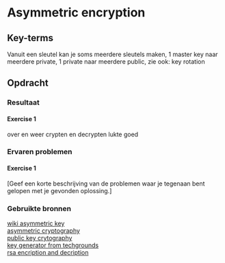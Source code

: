 # Asymmetric encryption


## Key-terms
Vanuit een sleutel kan je soms meerdere sleutels maken, 1 master key naar meerdere private, 1 private naar meerdere public, zie ook: key rotation  

## Opdracht
### Resultaat
#### Exercise 1
over en weer crypten en decrypten lukte goed

### Ervaren problemen
#### Exercise 1
[Geef een korte beschrijving van de problemen waar je tegenaan bent gelopen met je gevonden oplossing.]

### Gebruikte bronnen
[wiki asymmetric key](https://en.wikipedia.org/wiki/Public-key_cryptography)  
[asymmetric cryptography](https://www.youtube.com/watch?v=AQDCe585Lnc)  
[public key crytography](https://www.youtube.com/watch?v=GSIDS_lvRv4)  
[key generator from techgrounds](https://travistidwell.com/jsencrypt/demo/)  
[rsa encription and decription](https://www.devglan.com/online-tools/rsa-encryption-decryption)